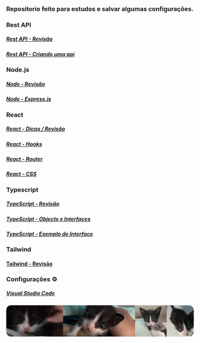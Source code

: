 ### Repositorio feito para estudos e salvar algumas configurações.

### Rest API

##### [Rest API - Revisão](./estudos/outros/api.md)

##### [Rest API - Criando uma api](./estudos/outros/criandoapi.md)

### Node.js

##### [Node - Revisão](./estudos/frameworks/nodejs/Revisao.md)

##### [Node - Express.js](./estudos/frameworks/nodejs/Express.md)

### React

##### [React - Dicas / Revisão](./estudos/frameworks/react/Revisao.md)

##### [React - Hooks](./estudos/frameworks/react/ReactHooks.md)

##### [React - Router](./estudos/frameworks/react/ReactRouter.md)

##### [React - CSS](./estudos/frameworks/react/ReactCSS.md)

### Typescript

##### [TypeScript - Revisão](./estudos/linguagens/typescript/Revisao.md)

##### [TypeScript - Objects e Interfaces](./estudos/linguagens/typescript/ObjectsEInterfaces.md)

##### [TypeScript - Exemplo de Interface](./estudos/linguagens/typescript/Interface.md)

### Tailwind

#### [Tailwind - Revisão](./estudos/bibliotecas/tailwind/Revisao.md)

### Configurações ⚙

##### [Visual Studio Code](./dotfiles/vscode.md)

![](./imgs/mdbanner.png)
